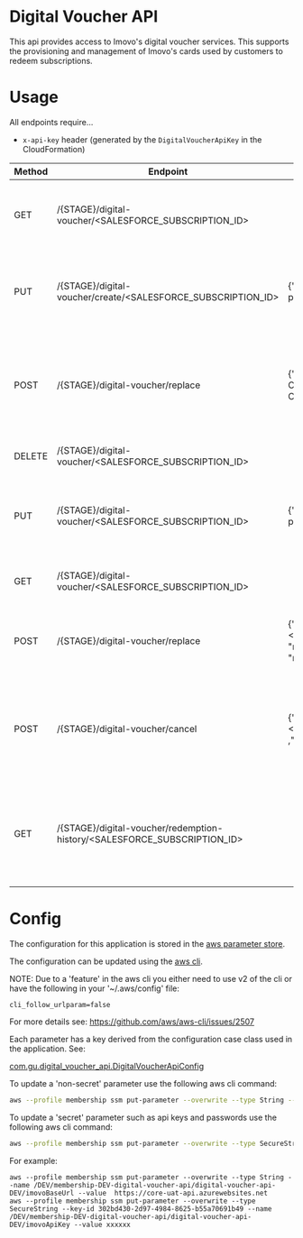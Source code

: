 Digital Voucher API
====================

This api provides access to Imovo's digital voucher services. This supports the provisioning and 
management of Imovo's cards used by customers to redeem subscriptions.

Usage
=====

All endpoints require...

- `x-api-key` header (generated by the `DigitalVoucherApiKey` in the CloudFormation)

| Method | Endpoint | Body | Response | Description |
| --- | --- | --- | --- | --- |
| GET | /{STAGE}/digital-voucher/\<SALESFORCE_SUBSCRIPTION_ID\> | | {"cardCode":"\<Imovo Card Code\>","letterCode":"\<Imovo Letter Code\>"} | Returns the Imovo digital subscription associated with the salesforce subscription id |
| PUT | /{STAGE}/digital-voucher/create/\<SALESFORCE_SUBSCRIPTION_ID\> | {"ratePlanName":"\<subscription rate plan name\>"} | {"cardCode":"\<Imovo Card Code\>","letterCode":"\<Imovo Letter Code\>"} | Creates an Imovo digital subscription or returns the details of the subscription if it already exists |
| POST | /{STAGE}/digital-voucher/replace | {"cardCode":"\<Imovo Card Code\>","letterCode":"\<Imovo Letter Code\>"} | {"cardCode":"\<Imovo Card Code\>","letterCode":"\<Imovo Letter Code\>"} | Forces an Imovo a new digital subscription invalidating the existing subscription associated with the salesforce subscription id |
| DELETE | /{STAGE}/digital-voucher/\<SALESFORCE_SUBSCRIPTION_ID\> |  | | Deletes an Imovo digital subscription |
| PUT | /{STAGE}/digital-voucher/\<SALESFORCE_SUBSCRIPTION_ID\> | {"ratePlanName":"\<subscription rate plan name\>"} | {"cardCode":"\<Imovo Card Code\>","letterCode":"\<Imovo Letter Code\>"} | Creates an Imovo digital subscription or returns the details of the subscription if it already exists |
| GET | /{STAGE}/digital-voucher/\<SALESFORCE_SUBSCRIPTION_ID\> |  | {"cardCode":"\<Imovo Card Code\>","letterCode":"\<Imovo Letter Code\>"} | Gets the details of the Imovo digital subscription |
| POST | /{STAGE}/digital-voucher/replace | {"subscriptionId":"\<SALESFORCE_SUBSCRIPTION_ID\>, \"replaceCard\": true/false\, \"replaceLetter\": true/false\} | {"cardCode":"\<Imovo Card Code\>","letterCode":"\<Imovo Letter Code\>"} or {"cardCode":"\<Imovo Card Code\>"} or {"letterCode":"\<Imovo Letter Code\>"} | Asks for a replacement card code, letter code or both from i-movo for a subscriptionId |
| POST | /{STAGE}/digital-voucher/cancel | {"subscriptionId":"\<SALESFORCE_SUBSCRIPTION_ID\>" ,"cancellationDate":"yyy-MM-dd"} | {} | Cancels an Imovo subscription either immediately or on the cancellationDate if one is supplied |
| GET | /{STAGE}/digital-voucher/redemption-history/\<SALESFORCE_SUBSCRIPTION_ID\> |  | {redemptionAttempts: [{"voucherCode": "6027181854", "voucherType": "Card","actionDate": "2019-10-17T10:45:20.787","activityType": "Redemption", "address": "Russ's Test shop", "postCode": "CB2 1TN", "message": "Success", "value": 1.00}]} | Returns up to the last 20 redemption attempts |

Config
======

The configuration for this application is stored in the [aws parameter store](https://docs.aws.amazon.com/systems-manager/latest/userguide/systems-manager-parameter-store.html).

The configuration can be updated using the [aws cli](https://docs.aws.amazon.com/cli/latest/userguide/install-cliv2.html). 

NOTE: Due to a 'feature' in the aws cli you either need to use v2 of the cli or have the following in your '~/.aws/config' file:

```
cli_follow_urlparam=false
``` 

For more details see: https://github.com/aws/aws-cli/issues/2507

Each parameter has a key derived from the configuration case class used in the application. See:

[com.gu.digital_voucher_api.DigitalVoucherApiConfig](src/main/scala/com/gu/digital_voucher_api/ConfigLoader.scala)

To update a 'non-secret' parameter use the following aws cli command:

```bash
aws --profile membership ssm put-parameter --overwrite --type String --name /<stage>/membership-<stage>-digital-voucher-api/digital-voucher-api-<stage>/<parameter key> --value <parameter value>
```

To update a 'secret' parameter such as api keys and passwords use the following aws cli command:

```bash
aws --profile membership ssm put-parameter --overwrite --type SecureString --key-id 302bd430-2d97-4984-8625-b55a70691b49 --name /<stage>/membership-<stage>-digital-voucher-api/digital-voucher-api-<stage>/<parameter key> --value <parameter value>
```

For example:
```$bash
aws --profile membership ssm put-parameter --overwrite --type String --name /DEV/membership-DEV-digital-voucher-api/digital-voucher-api-DEV/imovoBaseUrl --value  https://core-uat-api.azurewebsites.net
aws --profile membership ssm put-parameter --overwrite --type SecureString --key-id 302bd430-2d97-4984-8625-b55a70691b49 --name /DEV/membership-DEV-digital-voucher-api/digital-voucher-api-DEV/imovoApiKey --value xxxxxx
```